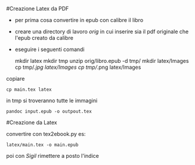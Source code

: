 
#Creazione Latex da PDF

- per prima cosa convertire in epub con calibre il libro
- creare una directory di lavoro _orig_ in cui inserire sia il pdf originale che l'epub creato da calibre
- eseguire i seguenti comandi 


    mkdir latex
   mkdir tmp
   unzip orig/libro.epub -d tmp/
   mkdir latex/Images
   cp tmp/*.jpg latex/Images
   cp tmp/*.png latex/Images

copiare 

    cp main.tex latex
   


in tmp si troveranno tutte le immagini


    
    


    pandoc input.epub -o outpout.tex

#Creazione da Latex

convertire con tex2ebook.py es: 

    latex/main.tex -o main.epub

poi con _Sigil_ rimettere a posto l'indice
    
